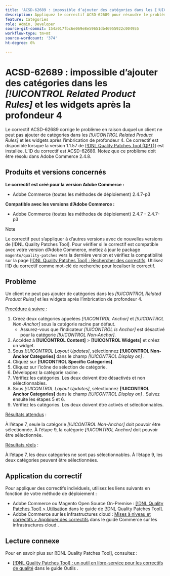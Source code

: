 ```yaml
---
title: 'ACSD-62689 : impossible d’ajouter des catégories dans les [!UICONTROL Related Product Rules] et les widgets après la profondeur 4'
description: Appliquez le correctif ACSD-62689 pour résoudre le problème d’Adobe Commerce en raison duquel un client ne peut pas ajouter de catégories dans les [!UICONTROL Related Product Rules] et les widgets après l’imbrication de profondeur 4.
feature: Categories
role: Admin, Developer
source-git-commit: 154a017fbc6e069e8e59651db46955922c004955
workflow-type: tm+mt
source-wordcount: '374'
ht-degree: 0%

---
```



# ACSD-62689 : impossible d’ajouter des catégories dans les *[!UICONTROL Related Product Rules]* et les widgets après la profondeur 4

Le correctif ACSD-62689 corrige le problème en raison duquel un client ne peut pas ajouter de catégories dans les *[!UICONTROL Related Product Rules]* et les widgets après l’imbrication de profondeur 4. Ce correctif est disponible lorsque la version 1.1.57 de [[!DNL Quality Patches Tool (QPT)]](https://experienceleague.adobe.com/docs/commerce-operations/patches/release-notes.html) est installée. L’ID du correctif est ACSD-62689. Notez que ce problème doit être résolu dans Adobe Commerce 2.4.8.

## Produits et versions concernés

**Le correctif est créé pour la version Adobe Commerce :**

* Adobe Commerce (toutes les méthodes de déploiement) 2.4.7-p3

**Compatible avec les versions d’Adobe Commerce :**

* Adobe Commerce (toutes les méthodes de déploiement) 2.4.7 - 2.4.7-p3

>[!NOTE]
>
>Le correctif peut s’appliquer à d’autres versions avec de nouvelles versions de [!DNL Quality Patches Tool]. Pour vérifier si le correctif est compatible avec votre version d’Adobe Commerce, mettez à jour le package `magento/quality-patches` vers la dernière version et vérifiez la compatibilité sur la page [[!DNL Quality Patches Tool] : Rechercher des correctifs](https://experienceleague.adobe.com/tools/commerce-quality-patches/index.html). Utilisez l’ID du correctif comme mot-clé de recherche pour localiser le correctif.

## Problème

Un client ne peut pas ajouter de catégories dans les *[!UICONTROL Related Product Rules]* et les widgets après l’imbrication de profondeur 4.

<u>Procédure à suivre </u> :

1. Créez deux catégories appelées *[!UICONTROL Anchor]* et *[!UICONTROL Non-Anchor]* sous la catégorie racine par défaut.
   * Assurez-vous que l’indicateur *[!UICONTROL Is Anchor]* est désactivé pour la catégorie *[!UICONTROL Non-Anchor]*.
1. Accédez à **[!UICONTROL Content]** > **[!UICONTROL Widgets]** et créez un widget.
1. Sous *[!UICONTROL Layout Updates]*, sélectionnez **[!UICONTROL Non-Anchor Categories]** dans le champ *[!UICONTROL Display on]* .
1. Cliquez sur **[!UICONTROL Specific Categories]**.
1. Cliquez sur l’icône de sélection de catégorie.
1. Développez la catégorie racine .
1. Vérifiez les catégories. Les deux doivent être désactivés et non sélectionnables.
1. Sous *[!UICONTROL Layout Updates]*, sélectionnez **[!UICONTROL Anchor Categories]** dans le champ *[!UICONTROL Display on]* . Suivez ensuite les étapes 5 et 6.
1. Vérifiez les catégories. Les deux doivent être activés et sélectionnables.

<u>Résultats attendus</u> :

À l’étape 7, seule la catégorie *[!UICONTROL Non-Anchor]* doit pouvoir être sélectionnée. À l’étape 9, la catégorie *[!UICONTROL Anchor]* doit pouvoir être sélectionnée.

<u>Résultats réels</u> :

À l’étape 7, les deux catégories ne sont pas sélectionnables. À l’étape 9, les deux catégories peuvent être sélectionnées.

## Application du correctif

Pour appliquer des correctifs individuels, utilisez les liens suivants en fonction de votre méthode de déploiement :

* Adobe Commerce ou Magento Open Source On-Premise : [[!DNL Quality Patches Tool] > Utilisation](/help/tools/quality-patches-tool/usage.md) dans le guide de [!DNL Quality Patches Tool].
* Adobe Commerce sur les infrastructures cloud : [Mises à niveau et correctifs > Appliquer des correctifs](https://experienceleague.adobe.com/docs/commerce-cloud-service/user-guide/develop/upgrade/apply-patches.html) dans le guide Commerce sur les infrastructures cloud .


## Lecture connexe

Pour en savoir plus sur [!DNL Quality Patches Tool], consultez :

* [[!DNL Quality Patches Tool] : un outil en libre-service pour les correctifs de qualité](/help/tools/quality-patches-tool/quality-patches-tool-to-self-serve-quality-patches.md) dans le guide Outils .
